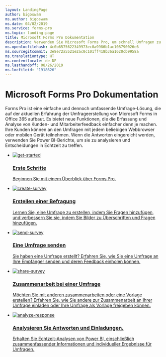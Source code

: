 ```yaml
---
layout: LandingPage
author: bigoswam
ms.author: bigoswam
ms.date: 04/02/2019
ms.service: forms-pro
ms.topic: landing-page
title: Microsoft Forms Pro Dokumentation
description: Verwenden Sie Microsoft Forms Pro, um schnell Umfragen zu erstellen und an Ihre Empfänger zu senden. Sammeln Sie ihre Antworten und Meinungen in Echtzeit.
ms.openlocfilehash: 4c0b6575622349973ec0a9986b1ac108790026e6
ms.sourcegitcommit: 3e8e72a5521e2ac0c101ff418b36a1620cb9958a
ms.translationtype: HT
ms.contentlocale: de-DE
ms.lasthandoff: 08/26/2019
ms.locfileid: "1918626"
---
```

# <a name="microsoft-forms-pro-documentation"></a>Microsoft Forms Pro Dokumentation

Forms Pro ist eine einfache und dennoch umfassende Umfrage-Lösung, die auf der aktuellen Erfahrung der Umfrageerstellung von Microsoft Forms in Office 365 aufbaut. Es bietet neue Funktionen, die die Erfassung und Analyse von Kunden- und Mitarbeiterfeedback einfacher denn je machen. Ihre Kunden können an den Umfragen mit jedem beliebigen Webbrowser oder mobilen Gerät teilnehmen. Wenn die Antworten eingereicht werden, verwenden Sie Power BI-Berichte, um sie zu analysieren und Entscheidungen in Echtzeit zu treffen.  
<ul class="panelContent cardsE">
    <li>
        <a href="get-started.md">
            <div class="cardSize">
                <div class="cardPadding">
                    <div class="card">
                        <div class="cardImageOuter">
                            <div class="cardImage">
                                <img src="media/get-started.svg" alt="get-started" />
                            </div>
                        </div>
                        <div class="cardText">
                            <h3>Erste Schritte</h3>
                            <p class="x-hidden-focus">Beginnen Sie mit einem Überblick über Forms Pro.</p>
                        </div>
                    </div>
                </div>
            </div>
        </a>
    </li>
    <li>
        <a href="create-survey.md">
            <div class="cardSize">
                <div class="cardPadding">
                    <div class="card">
                        <div class="cardImageOuter">
                            <div class="cardImage">
                                <img src="media/form.svg" alt="create-survey" />
                            </div>
                        </div>
                        <div class="cardText">
                            <h3>Erstellen einer Befragung</h3>
                            <p class="x-hidden-focus">Lernen Sie, eine Umfrage zu erstellen, indem Sie Fragen hinzufügen, und verbessern Sie sie, indem Sie Bilder zu Überschriften und Fragen hinzufügen.</p>
                        </div>
                    </div>
                </div>
            </div>
        </a>
    </li>
    <li>
        <a href="send-survey.md">
            <div class="cardSize">
                <div class="cardPadding">
                    <div class="card">
                        <div class="cardImageOuter">
                            <div class="cardImage">
                                <img src="media/multi-connect.svg" alt="send-survey" />
                            </div>
                        </div>
                        <div class="cardText">
                            <h3>Eine Umfrage senden</h3>
                            <p class="x-hidden-focus">Sie haben eine Umfrage erstellt? Erfahren Sie, wie Sie eine Umfrage an Ihre Empfänger senden und deren Feedback einholen können.</p>
                        </div>
                    </div>
                </div>
            </div>
        </a>
    </li>
    <li>
        <a href="collaborate-survey.md">
            <div class="cardSize">
                <div class="cardPadding">
                    <div class="card">
                        <div class="cardImageOuter">
                            <div class="cardImage">
                                <img src="media/share.svg" alt="share-survey" />
                            </div>
                        </div>
                        <div class="cardText">
                            <h3>Zusammenarbeit bei einer Umfrage</h3>
                            <p class="x-hidden-focus">Möchten Sie mit anderen zusammenarbeiten oder eine Vorlage erstellen? Erfahren Sie, wie Sie andere zur Zusammenarbeit an Ihrer Umfrage einladen oder Ihre Umfrage als Vorlage freigeben können.</p>
                        </div>
                    </div>
                </div>
            </div>
        </a>
    </li>
    <li>
        <a href="analyze-responses-invites.md">
            <div class="cardSize">
                <div class="cardPadding">
                    <div class="card">
                        <div class="cardImageOuter">
                            <div class="cardImage">
                                <img src="media/tasks.svg" alt="analyze-response" />
                            </div>
                        </div>
                        <div class="cardText">
                            <h3>Analysieren Sie Antworten und Einladungen.</h3>
                            <p class="x-hidden-focus">Erhalten Sie Echtzeit-Analysen von Power BI, einschließlich zusammenfassender Informationen und individueller Ergebnisse für Umfragen.</p>
                        </div>
                    </div>
                </div>
            </div>
        </a>
    </li>
</ul>
